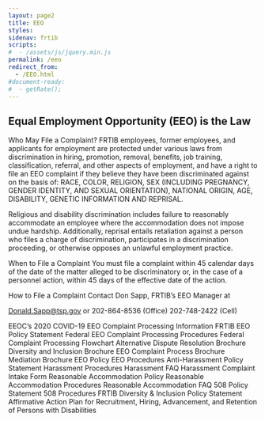 ```yaml
---
layout: page2
title: EEO
styles:
sidenav: frtib
scripts:
#  - /assets/js/jquery.min.js
permalink: /eeo
redirect_from:
  - /EEO.html
#document-ready:
#  - getRate();
---
```


## Equal Employment Opportunity (EEO) is the Law
Who May File a Complaint?
FRTIB employees, former employees, and applicants for employment are protected under various laws from discrimination in hiring, promotion, removal, benefits, job training, classification, referral, and other aspects of employment, and have a right to file an EEO complaint if they believe they have been discriminated against on the basis of: RACE, COLOR, RELIGION, SEX (INCLUDING PREGNANCY, GENDER IDENTITY, AND SEXUAL ORIENTATION), NATIONAL ORIGIN, AGE, DISABILITY, GENETIC INFORMATION AND REPRISAL.

Religious and disability discrimination includes failure to reasonably accommodate an employee where the accommodation does not impose undue hardship. Additionally, reprisal entails retaliation against a person who files a charge of discrimination, participates in a discrimination proceeding, or otherwise opposes an unlawful employment practice.

When to File a Complaint
You must file a complaint within 45 calendar days of the date of the matter alleged to be discriminatory or, in the case of a personnel action, within 45 days of the effective date of the action.

How to File a Complaint
Contact Don Sapp, FRTIB’s EEO Manager at

Donald.Sapp@tsp.gov or 202-864-8536 (Office) 202-748-2422 (Cell)



EEOC’s 2020 COVID-19 EEO Complaint Processing Information
FRTIB EEO Policy Statement
Federal EEO Complaint Processing Procedures
Federal Complaint Processing Flowchart
Alternative Dispute Resolution Brochure
Diversity and Inclusion Brochure
EEO Complaint Process Brochure
Mediation Brochure
EEO Policy
EEO Procedures
Anti-Harassment Policy Statement
Harassment Procedures
Harassment FAQ
Harassment Complaint Intake Form
Reasonable Accommodation Policy
Reasonable Accommodation Procedures
Reasonable Accommodation FAQ
508 Policy Statement
508 Procedures
FRTIB Diversity & Inclusion Policy Statement
Affirmative Action Plan for Recruitment, Hiring, Advancement, and Retention of Persons with Disabilities

<!-- CONTENT END -->
